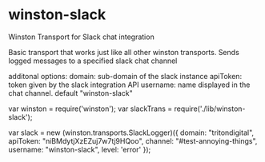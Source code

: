 winston-slack
=============

Winston Transport for Slack chat integration 


Basic transport that works just like all other winston transports. Sends logged messages to a specified slack chat channel

additonal options:
domain: sub-domain of the slack instance 
apiToken: token given by the slack integration API
username: name displayed in the chat channel. default "winston-slack"

var winston = require('winston');
var slackTrans = require('./lib/winston-slack');

var slack = new (winston.transports.SlackLogger)({
    domain: "tritondigital",
    apiToken: "niBMdytjXzEZuj7w7tj9HQoo",
    channel: "#test-annoying-things",
    username: "winston-slack",
    level: 'error'
});
